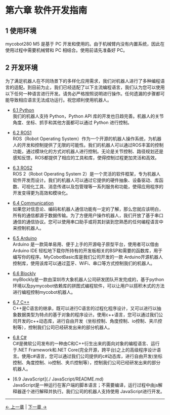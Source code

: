 # 第六章 软件开发指南

## 1 使用环境

mycobot280 M5 是基于 PC 开发和使用的。由于机械臂内没有内置系统，因此在使用过程中需要机械臂和 PC 相结合。使用前请先准备好 PC。

## 2 开发环境

为了满足机器人在不同场景下的多样化应用需求，我们对机器人进行了多种编程语言的适配。到目前为止，我们已经适配了以下主流编程语言，我们认为您可以使用以下任何一种语言进行开发。请务必严格按照说明进行操作。任何遗漏的步骤都可能导致相应语言无法成功运行。祝您顺利使用机器人。

- [6.1 Python](./python/README.md)<br>
  我们的机器人支持 Python，Python API 库的开发也日趋完善。机器人的关节角度、坐标、抓手和其他方面都可以通过 Python 进行控制。<br>

- [6.2 ROS1](./ROS/README.md)<br>ROS（Robot Operating System）作为一个开源的机器人操作系统，为机器人的开发和控制提供了无限的可能性。我们的机器人可以通过ROS丰富的控制功能，通过模块化的方式对机器人进行控制。无论是关节控制、路径规划还是感知反馈，ROS都提供了相应的工具和库，使得控制过程更加灵活和高效。</br>
- [6.3 ROS2](./ROS/README.md)<br>
  ROS 2（Robot Operating System 2）是一个灵活的软件框架，专为机器人软件开发而设计。我们的机器人可以通过它提供的硬件抽象、设备驱动、库函数、可视化工具、消息传递以及包管理等一系列服务和功能，使得应用程序的开发变得更为高效和模块化。</br>
- [6.4 Communication](./CommunicationProtocolPackage/18-communication.md)<br>
  如果您对信息论、编码和机器人通信功能有一定的了解，那么您就应该明白，所有的通信都源于数据传输。为了方便用户操作机器人，我们开放了基于串口通信的通信协议。您可以使用串口助手或将其封装到您熟悉的任何编程语言中来控制机器人。
- [6.5 Arduino](./Arduino/README.md)<br>
  Arduino 是一款简单易用、便于上手的开源电子原型平台，使用者可以借由 Arduino IDE 轻松地下载你所持有的开发板相关的BSP和需要的函数库，用于编写你的程序。MyCobotBasic库是我们公司开发的一款 Arduino开源机器人控制库，使用该库可以通过蓝牙、WiFi、串口等方式控制我们的机器人。
- [6.6 Blockly](./myBlocklyAndUlFlow/README.md)<br>
  myBlockly是一款由深圳市大象机器人公司研发团队开发完成的，基于python环境以及pymycobot依赖库的拼图式编程软件，可以让用户以搭积木式的方法进行编程控制mycobot机器人。
- [6.7 C++](./C++/README.md)<br>
  C++是C语言的继承，既可以进行C语言的过程化程序设计，又可以进行以抽象数据类型为特点的基于对象的程序设计。使用c++语言，您可以通过我们公司开发的c++动态库，进行自由开发（坐标控制、角度控制、io控制、夹爪控制等），控制我们公司已经研发出来的部分机器人。
- [6.8 C#](./C#/README.md)<br>
  C#是微软公司发布的一种由C和C++衍生出来的面向对象的编程语言、运行于.NET Framework和.NET Core(完全开源，跨平台)之上的高级程序设计语言。使用c#语言，您可以通过我们公司提供的c#动态库，进行自由开发(坐标控制、角度控制、io控制、夹爪控制等），控制我们公司已经研发出来的部分机器人。
- [6.9 JavaScript](./ JavaScript/README.md)<br>
  JavaScript是一种运行在客户端的脚本语言；不需要编译，运行过程中由js解释器逐个进行解释并执行。我们公司的机器人支持使用 JavaScript进行开发。

---

[← 上一章](../5.BasicFunction/README.md) | [下一章 →](../7.SuccessfulCases/7-SuccessfulCases.md)
